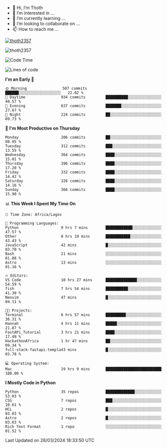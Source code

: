 <!---
thoth2357/thoth2357 is a ✨ special ✨ repository because its `README.md` (this file) appears on your GitHub profile.
You can click the Preview link to take a look at your changes.
--->

- 👋 Hi, I’m Thoth
- 👀 I’m interested in ...
- 🌱 I’m currently learning ...
- 💞️ I’m looking to collaborate on ...
- 📫 How to reach me ...


<p align="left"> <a href="https://github.com/ryo-ma/github-profile-trophy"><img src="https://github-profile-trophy.vercel.app/?username=thoth2357&row=1&theme=gruvbox" alt="thoth2357" /></a> </p>
<p align="left"> <img src="https://komarev.com/ghpvc/?username=thoth2357&label=Profile%20views&color=0e75b6&style=flat" alt="thoth2357" /> </p>

<!--START_SECTION:waka-->
![Code Time](http://img.shields.io/badge/Code%20Time-2%2C803%20hrs%2047%20mins-blue)

![Lines of code](https://img.shields.io/badge/From%20Hello%20World%20I%27ve%20Written-31.0%20million%20lines%20of%20code-blue)

**I'm an Early 🐤** 

```text
🌞 Morning                507 commits         ██████░░░░░░░░░░░░░░░░░░░   22.02 % 
🌆 Daytime                934 commits         ██████████░░░░░░░░░░░░░░░   40.57 % 
🌃 Evening                637 commits         ███████░░░░░░░░░░░░░░░░░░   27.67 % 
🌙 Night                  224 commits         ██░░░░░░░░░░░░░░░░░░░░░░░   09.73 % 
```
📅 **I'm Most Productive on Thursday** 

```text
Monday                   206 commits         ██░░░░░░░░░░░░░░░░░░░░░░░   08.95 % 
Tuesday                  312 commits         ███░░░░░░░░░░░░░░░░░░░░░░   13.55 % 
Wednesday                364 commits         ████░░░░░░░░░░░░░░░░░░░░░   15.81 % 
Thursday                 396 commits         ████░░░░░░░░░░░░░░░░░░░░░   17.20 % 
Friday                   332 commits         ████░░░░░░░░░░░░░░░░░░░░░   14.42 % 
Saturday                 326 commits         ████░░░░░░░░░░░░░░░░░░░░░   14.16 % 
Sunday                   366 commits         ████░░░░░░░░░░░░░░░░░░░░░   15.90 % 
```


📊 **This Week I Spent My Time On** 

```text
🕑︎ Time Zone: Africa/Lagos

💬 Programming Languages: 
Python                   9 hrs 7 mins        ████████████░░░░░░░░░░░░░   47.57 % 
Other                    8 hrs 19 mins       ███████████░░░░░░░░░░░░░░   43.43 % 
JavaScript               42 mins             █░░░░░░░░░░░░░░░░░░░░░░░░   03.70 % 
Bash                     21 mins             ░░░░░░░░░░░░░░░░░░░░░░░░░   01.88 % 
Astro                    13 mins             ░░░░░░░░░░░░░░░░░░░░░░░░░   01.16 % 

🔥 Editors: 
VS Code                  10 hrs 27 mins      ██████████████░░░░░░░░░░░   54.59 % 
fish                     7 hrs 54 mins       ██████████░░░░░░░░░░░░░░░   41.30 % 
Neovim                   47 mins             █░░░░░░░░░░░░░░░░░░░░░░░░   04.11 % 

🐱‍💻 Projects: 
Terminal                 6 hrs 57 mins       █████████░░░░░░░░░░░░░░░░   36.31 % 
Hannah                   4 hrs 11 mins       █████░░░░░░░░░░░░░░░░░░░░   21.87 % 
FastAPi_Tutorial         3 hrs 21 mins       ████░░░░░░░░░░░░░░░░░░░░░   17.49 % 
HackathonAfrica          1 hr 47 mins        ██░░░░░░░░░░░░░░░░░░░░░░░   09.34 % 
full-stack-fastapi-templa43 mins             █░░░░░░░░░░░░░░░░░░░░░░░░   03.78 % 

💻 Operating System: 
Mac                      19 hrs 9 mins       █████████████████████████   100.00 % 
```

**I Mostly Code in Python** 

```text
Python                   35 repos            █████████████░░░░░░░░░░░░   53.03 % 
CSS                      7 repos             ███░░░░░░░░░░░░░░░░░░░░░░   10.61 % 
HCL                      2 repos             █░░░░░░░░░░░░░░░░░░░░░░░░   03.03 % 
Astro                    2 repos             █░░░░░░░░░░░░░░░░░░░░░░░░   03.03 % 
Rich Text Format         1 repo              ░░░░░░░░░░░░░░░░░░░░░░░░░   01.52 % 
```




 Last Updated on 28/03/2024 18:33:50 UTC
<!--END_SECTION:waka-->
<!--![](http://github-profile-summary-cards.vercel.app/api/cards/profile-details?username=thoth2357&theme=2077)

![](http://github-profile-summary-cards.vercel.app/api/cards/stats?username=thoth2357&theme=2077)![](http://github-profile-summary-cards.vercel.app/api/cards/productive-time?username=thoth2357&theme=2077&utcOffset=8) -->
